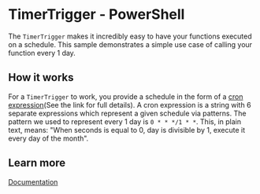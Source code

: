 # TimerTrigger - PowerShell

The `TimerTrigger` makes it incredibly easy to have your functions executed on a schedule. This sample demonstrates a simple use case of calling your function every 1 day.

## How it works

For a `TimerTrigger` to work, you provide a schedule in the form of a [cron expression](https://en.wikipedia.org/wiki/Cron#CRON_expression)(See the link for full details). A cron expression is a string with 6 separate expressions which represent a given schedule via patterns. The pattern we used to represent every 1 day is `0 * * */1 * *`. This, in plain text, means: "When seconds is equal to 0, day is divisible by 1, execute it every day of the month".

## Learn more

[Documentation](https://docs.microsoft.com/en-us/azure/azure-functions/functions-bindings-timer?tabs=csharp)
